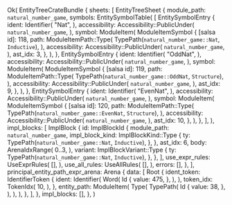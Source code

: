 Ok(
    EntityTreeCrateBundle {
        sheets: [
            EntityTreeSheet {
                module_path: `natural_number_game`,
                symbols: EntitySymbolTable(
                    [
                        EntitySymbolEntry {
                            ident: Identifier(
                                "Nat",
                            ),
                            accessibility: Accessibility::PublicUnder(
                                `natural_number_game`,
                            ),
                            symbol: ModuleItem(
                                ModuleItemSymbol {
                                    [salsa id]: 118,
                                    path: ModuleItemPath::Type(
                                        TypePath(`natural_number_game::Nat`, `Inductive`),
                                    ),
                                    accessibility: Accessibility::PublicUnder(
                                        `natural_number_game`,
                                    ),
                                    ast_idx: 3,
                                },
                            ),
                        },
                        EntitySymbolEntry {
                            ident: Identifier(
                                "OddNat",
                            ),
                            accessibility: Accessibility::PublicUnder(
                                `natural_number_game`,
                            ),
                            symbol: ModuleItem(
                                ModuleItemSymbol {
                                    [salsa id]: 119,
                                    path: ModuleItemPath::Type(
                                        TypePath(`natural_number_game::OddNat`, `Structure`),
                                    ),
                                    accessibility: Accessibility::PublicUnder(
                                        `natural_number_game`,
                                    ),
                                    ast_idx: 9,
                                },
                            ),
                        },
                        EntitySymbolEntry {
                            ident: Identifier(
                                "EvenNat",
                            ),
                            accessibility: Accessibility::PublicUnder(
                                `natural_number_game`,
                            ),
                            symbol: ModuleItem(
                                ModuleItemSymbol {
                                    [salsa id]: 120,
                                    path: ModuleItemPath::Type(
                                        TypePath(`natural_number_game::EvenNat`, `Structure`),
                                    ),
                                    accessibility: Accessibility::PublicUnder(
                                        `natural_number_game`,
                                    ),
                                    ast_idx: 10,
                                },
                            ),
                        },
                    ],
                ),
                impl_blocks: [
                    ImplBlock {
                        id: ImplBlockId {
                            module_path: `natural_number_game`,
                            impl_block_kind: ImplBlockKind::Type {
                                ty: TypePath(`natural_number_game::Nat`, `Inductive`),
                            },
                        },
                        ast_idx: 6,
                        body: ArenaIdxRange(
                            0..3,
                        ),
                        variant: ImplBlockVariant::Type {
                            ty: TypePath(`natural_number_game::Nat`, `Inductive`),
                        },
                    },
                ],
                use_expr_rules: UseExprRules(
                    [],
                ),
                use_all_rules: UseAllRules(
                    [],
                ),
                errors: [],
            },
        ],
        principal_entity_path_expr_arena: Arena {
            data: [
                Root {
                    ident_token: IdentifierToken {
                        ident: Identifier(
                            Word(
                                Id {
                                    value: 475,
                                },
                            ),
                        ),
                        token_idx: TokenIdx(
                            10,
                        ),
                    },
                    entity_path: ModuleItem(
                        Type(
                            TypePath(
                                Id {
                                    value: 38,
                                },
                            ),
                        ),
                    ),
                },
            ],
        },
        impl_blocks: [],
    },
)